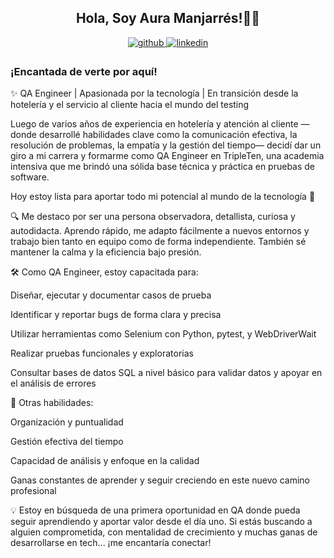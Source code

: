 ## <div align="center">Hola, Soy Aura Manjarrés!👋👋</div>  
  

<div align="center">
<a href="https://github.com/AuraMan9107" target="_blank">
<img src=https://img.shields.io/badge/github-%2324292e.svg?&style=for-the-badge&logo=github&logoColor=white alt=github style="margin-bottom: 5px;" />
</a>
<a href="https://linkedin.com/in/aura-manjarres-molina" target="_blank">
<img src=https://img.shields.io/badge/linkedin-%231E77B5.svg?&style=for-the-badge&logo=linkedin&logoColor=white alt=linkedin style="margin-bottom: 5px;" />
</a>  
</div>  
  



### ¡Encantada de verte por aquí!  
✨ QA Engineer | Apasionada por la tecnología | En transición desde la hotelería y el servicio al cliente hacia el mundo del testing

Luego de varios años de experiencia en hotelería y atención al cliente —donde desarrollé habilidades clave como la comunicación efectiva, la resolución de problemas, la empatía y la gestión del tiempo— decidí dar un giro a mi carrera y formarme como QA Engineer en TripleTen, una academia intensiva que me brindó una sólida base técnica y práctica en pruebas de software.

Hoy estoy lista para aportar todo mi potencial al mundo de la tecnología 🚀

🔍 Me destaco por ser una persona observadora, detallista, curiosa y autodidacta. Aprendo rápido, me adapto fácilmente a nuevos entornos y trabajo bien tanto en equipo como de forma independiente. También sé mantener la calma y la eficiencia bajo presión.

🛠️ Como QA Engineer, estoy capacitada para:

Diseñar, ejecutar y documentar casos de prueba

Identificar y reportar bugs de forma clara y precisa

Utilizar herramientas como Selenium con Python, pytest, y WebDriverWait

Realizar pruebas funcionales y exploratorias

Consultar bases de datos SQL a nivel básico para validar datos y apoyar en el análisis de errores

📌 Otras habilidades:

Organización y puntualidad

Gestión efectiva del tiempo

Capacidad de análisis y enfoque en la calidad

Ganas constantes de aprender y seguir creciendo en este nuevo camino profesional

💡 Estoy en búsqueda de una primera oportunidad en QA donde pueda seguir aprendiendo y aportar valor desde el día uno. Si estás buscando a alguien comprometida, con mentalidad de crecimiento y muchas ganas de desarrollarse en tech... ¡me encantaría conectar!  
  

<br/>  

  




 




